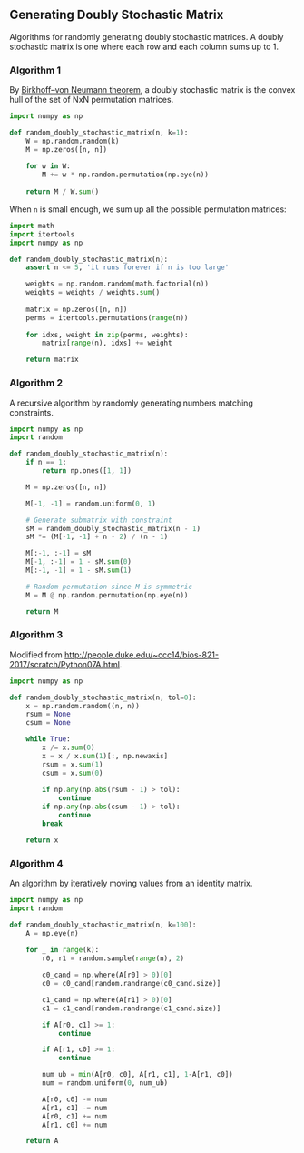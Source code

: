 ## Generating Doubly Stochastic Matrix

Algorithms for randomly generating doubly stochastic matrices. A doubly stochastic matrix is one where each row and each column sums up to 1.


### Algorithm 1

By [Birkhoff–von Neumann theorem](https://en.wikipedia.org/wiki/Doubly_stochastic_matrix), a doubly stochastic matrix is the convex hull of the set of NxN permutation matrices.

```python
import numpy as np

def random_doubly_stochastic_matrix(n, k=1):
    W = np.random.random(k)
    M = np.zeros([n, n])
    
    for w in W:
        M += w * np.random.permutation(np.eye(n))
        
    return M / W.sum()
```

When `n` is small enough, we sum up all the possible permutation matrices:

```python
import math
import itertools
import numpy as np

def random_doubly_stochastic_matrix(n):
    assert n <= 5, 'it runs forever if n is too large'

    weights = np.random.random(math.factorial(n))
    weights = weights / weights.sum()
    
    matrix = np.zeros([n, n])
    perms = itertools.permutations(range(n))
    
    for idxs, weight in zip(perms, weights):
        matrix[range(n), idxs] += weight

    return matrix
```

### Algorithm 2

A recursive algorithm by randomly generating numbers matching constraints.

```python
import numpy as np
import random

def random_doubly_stochastic_matrix(n):
    if n == 1:
        return np.ones([1, 1])

    M = np.zeros([n, n])

    M[-1, -1] = random.uniform(0, 1)

    # Generate submatrix with constraint
    sM = random_doubly_stochastic_matrix(n - 1)
    sM *= (M[-1, -1] + n - 2) / (n - 1)

    M[:-1, :-1] = sM
    M[-1, :-1] = 1 - sM.sum(0)
    M[:-1, -1] = 1 - sM.sum(1)

    # Random permutation since M is symmetric
    M = M @ np.random.permutation(np.eye(n))

    return M
```


### Algorithm 3

Modified from http://people.duke.edu/~ccc14/bios-821-2017/scratch/Python07A.html.

```python
import numpy as np

def random_doubly_stochastic_matrix(n, tol=0):
    x = np.random.random((n, n))
    rsum = None
    csum = None

    while True:                              
        x /= x.sum(0)
        x = x / x.sum(1)[:, np.newaxis]
        rsum = x.sum(1)
        csum = x.sum(0)
        
        if np.any(np.abs(rsum - 1) > tol):
            continue
        if np.any(np.abs(csum - 1) > tol):
            continue
        break

    return x
```


### Algorithm 4

An algorithm by iteratively moving values from an identity matrix.

```python
import numpy as np
import random

def random_doubly_stochastic_matrix(n, k=100):
    A = np.eye(n)
    
    for _ in range(k):
        r0, r1 = random.sample(range(n), 2)

        c0_cand = np.where(A[r0] > 0)[0]
        c0 = c0_cand[random.randrange(c0_cand.size)]

        c1_cand = np.where(A[r1] > 0)[0]
        c1 = c1_cand[random.randrange(c1_cand.size)]

        if A[r0, c1] >= 1:
            continue

        if A[r1, c0] >= 1:
            continue

        num_ub = min(A[r0, c0], A[r1, c1], 1-A[r1, c0])
        num = random.uniform(0, num_ub)

        A[r0, c0] -= num
        A[r1, c1] -= num
        A[r0, c1] += num
        A[r1, c0] += num

    return A
```
